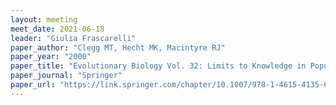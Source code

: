 ```yaml
---
layout: meeting
meet_date: 2021-06-18
leader: "Giulia Frascarelli"
paper_author: "Clegg MT, Hecht MK, Macintyre RJ"
paper_year: "2000"
paper_title: "Evolutionary Biology Vol. 32: Limits to Knowledge in Population Genetics"
paper_journal: "Springer"
paper_url: "https://link.springer.com/chapter/10.1007/978-1-4615-4135-6_2"
---
```

